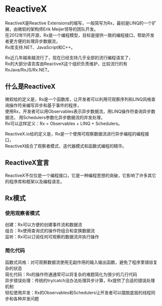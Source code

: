 # ReactiveX

ReactiveX是Reactive Extensions的缩写，一般简写为Rx，最初是LINQ的一个扩展，由微软的架构师Erik Meijer领导的团队开发。  
在2012年11月开源，Rx是一个编程模型，目标是提供一致的编程接口，帮助开发者更方便的处理异步数据流，  
Rx库支持.NET、JavaScript和C++。  

Rx近几年越来越流行了，现在已经支持几乎全部的流行编程语言了，  
Rx的大部分语言库由ReactiveX这个组织负责维护，比较流行的有RxJava/RxJS/Rx.NET。  

## 什么是ReactiveX  

微软给的定义是，Rx是一个函数库，让开发者可以利用可观察序列和LINQ风格查询操作符来编写异步和基于事件的程序，  
使用Rx，开发者可以用Observables表示异步数据流，用LINQ操作符查询异步数据流， 用Schedulers参数化异步数据流的并发处理，  
Rx可以这样定义：Rx = Observables + LINQ + Schedulers。  

ReactiveX.io给的定义是，Rx是一个使用可观察数据流进行异步编程的编程接口，  
ReactiveX结合了观察者模式、迭代器模式和函数式编程的精华。  

## ReactiveX宣言

ReactiveX不仅仅是一个编程接口，它是一种编程思想的突破，它影响了许多其它的程序库和框架以及编程语言。  

## Rx模式

### 使用观察者模式

创建：Rx可以方便的创建事件流和数据流  
组合：Rx使用查询式的操作符组合和变换数据流  
监听：Rx可以订阅任何可观察的数据流并执行操作  

### 简化代码

函数式风格：对可观察数据流使用无副作用的输入输出函数，避免了程序里错综复杂的状态  
简化代码：Rx的操作符通通常可以将复杂的难题简化为很少的几行代码  
异步错误处理：传统的try/catch没办法处理异步计算，Rx提供了合适的错误处理机制  
轻松使用并发：Rx的Observables和Schedulers让开发者可以摆脱底层的线程同步和各种并发问题  


